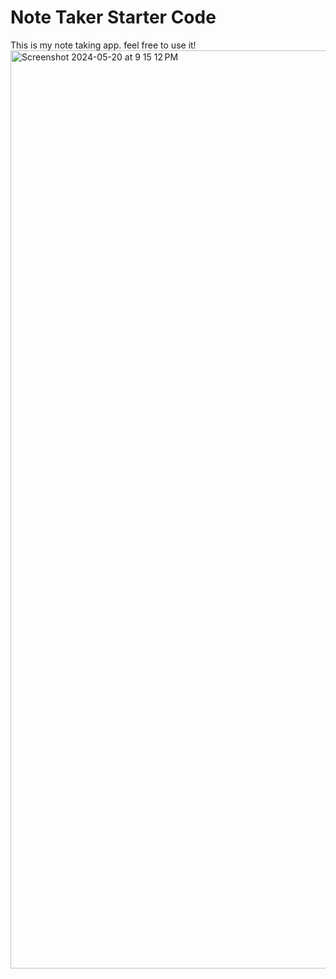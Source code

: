 # Note Taker Starter Code
This is my note taking app. feel free to use it!
<img width="1469" alt="Screenshot 2024-05-20 at 9 15 12 PM" src="https://github.com/pattyboyy/my-note-taker/assets/134738449/1dd0cdf2-0c6a-4356-a3c4-057c56a4daa3">
